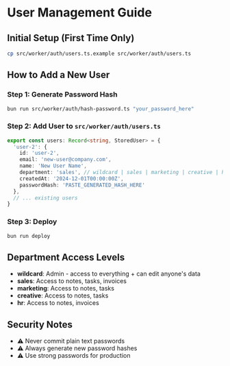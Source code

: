 # User Management Guide

## Initial Setup (First Time Only)
```bash
cp src/worker/auth/users.ts.example src/worker/auth/users.ts
```

## How to Add a New User

### Step 1: Generate Password Hash
```bash
bun run src/worker/auth/hash-password.ts "your_password_here"
```

### Step 2: Add User to `src/worker/auth/users.ts`
```typescript
export const users: Record<string, StoredUser> = {
  'user-2': {
    id: 'user-2',
    email: 'new-user@company.com',
    name: 'New User Name',
    department: 'sales', // wildcard | sales | marketing | creative | hr
    createdAt: '2024-12-01T00:00:00Z',
    passwordHash: 'PASTE_GENERATED_HASH_HERE'
  },
  // ... existing users
}
```

### Step 3: Deploy
```bash
bun run deploy
```

## Department Access Levels
- **wildcard**: Admin - access to everything + can edit anyone's data
- **sales**: Access to notes, tasks, invoices
- **marketing**: Access to notes, tasks
- **creative**: Access to notes, tasks  
- **hr**: Access to notes, invoices

## Security Notes
- ⚠️ Never commit plain text passwords
- ⚠️ Always generate new password hashes
- ⚠️ Use strong passwords for production